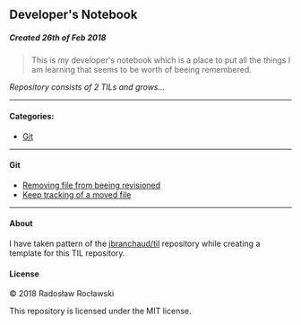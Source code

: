 ## Developer's Notebook
##### Created 26th of Feb 2018

> This is my developer's notebook which is a place to put all the things I am learning that seems to be worth of beeing remembered. 

_Repository consists of 2 TILs and grows..._

---

#### Categories:

* [Git](#git)

---

#### Git
- [Removing file from beeing revisioned](git/remove-file-from-beeing-revisioned.md)
- [Keep tracking of a moved file](git/keep-tracking-of-a-moved-file.md)
---

#### About

I have taken pattern of the [jbranchaud/til](https://github.com/jbranchaud/til) repository while
creating a template for this TIL repository.

#### License

&copy; 2018 Radosław Rocławski

This repository is licensed under the MIT license.